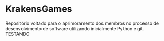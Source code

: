 # KrakensGames

Repositório voltado para o aprimoramento dos membros no processo de desenvolvimento de software utilizando inicialmente Python e git. TESTANDO
